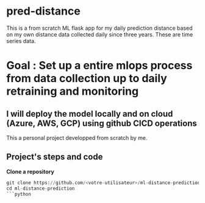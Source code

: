 # pred-distance

This is a from scratch ML flask app for my daily prediction distance based on my own distance data collected daily since three years. 
These are time series data.

# Goal : Set up a entire mlops process from data collection up to daily retraining and monitoring

## I will deploy the model locally and on cloud (Azure, AWS, GCP) using github CICD operations

This a personal project developped from scratch by me. 

## Project's steps and code
**Clone a repository**
```python
git clone https://github.com/<votre-utilisateur>/ml-distance-prediction.git
cd ml-distance-prediction
```python
